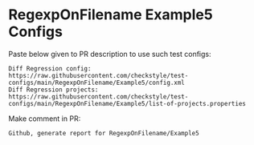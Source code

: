 # RegexpOnFilename Example5 Configs
Paste below given to PR description to use such test configs:
```
Diff Regression config: https://raw.githubusercontent.com/checkstyle/test-configs/main/RegexpOnFilename/Example5/config.xml
Diff Regression projects: https://raw.githubusercontent.com/checkstyle/test-configs/main/RegexpOnFilename/Example5/list-of-projects.properties
```
Make comment in PR:
```
Github, generate report for RegexpOnFilename/Example5
```
